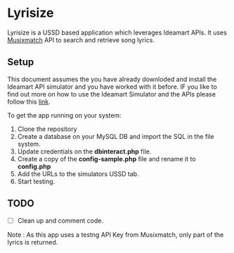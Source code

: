 # Lyrisize

Lyrisize is a USSD based application which leverages Ideamart APIs. It uses [Musixmatch](https://developer.musixmatch.com) API to search and retrieve song lyrics.

## Setup

This document assumes the you have already downloded and install the Ideamart API simulator and you have worked with it before. IF you like to find out more on how to use the Ideamart Simulator and the APIs please follow this [link](http://ideamart.lk).

To get the app running on your system:

1. Clone the repository
2. Create a database on your MySQL DB and import the SQL in the file system.
4. Update credentials on the __dbinteract.php__ file.
5. Create a copy of the __config-sample.php__ file and rename it to __config.php__
6. Add the URLs to the simulators USSD tab.
7. Start testing.

## TODO

- [ ] Clean up and comment code.

Note : As this app uses a testng API Key from Musixmatch, only part of the lyrics is returned. 